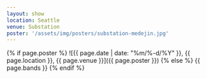 ```yaml
---
layout: show
location: Seattle
venue: Substation
poster: '/assets/img/posters/substation-medejin.jpg'
---
```


{% if page.poster %}
![{{ page.date | date: "%m/%-d/%Y" }}, {{ page.location }}, {{ page.venue }}]({{ page.poster }})
{% else %}
{{ page.bands }}
{% endif %}
